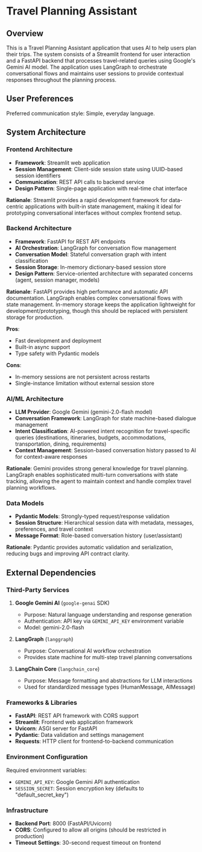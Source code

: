 # Travel Planning Assistant

## Overview

This is a Travel Planning Assistant application that uses AI to help users plan their trips. The system consists of a Streamlit frontend for user interaction and a FastAPI backend that processes travel-related queries using Google's Gemini AI model. The application uses LangGraph to orchestrate conversational flows and maintains user sessions to provide contextual responses throughout the planning process.

## User Preferences

Preferred communication style: Simple, everyday language.

## System Architecture

### Frontend Architecture
- **Framework**: Streamlit web application
- **Session Management**: Client-side session state using UUID-based session identifiers
- **Communication**: REST API calls to backend service
- **Design Pattern**: Single-page application with real-time chat interface

**Rationale**: Streamlit provides a rapid development framework for data-centric applications with built-in state management, making it ideal for prototyping conversational interfaces without complex frontend setup.

### Backend Architecture
- **Framework**: FastAPI for REST API endpoints
- **AI Orchestration**: LangGraph for conversation flow management
- **Conversation Model**: Stateful conversation graph with intent classification
- **Session Storage**: In-memory dictionary-based session store
- **Design Pattern**: Service-oriented architecture with separated concerns (agent, session manager, models)

**Rationale**: FastAPI provides high performance and automatic API documentation. LangGraph enables complex conversational flows with state management. In-memory storage keeps the application lightweight for development/prototyping, though this should be replaced with persistent storage for production.

**Pros**:
- Fast development and deployment
- Built-in async support
- Type safety with Pydantic models

**Cons**:
- In-memory sessions are not persistent across restarts
- Single-instance limitation without external session store

### AI/ML Architecture
- **LLM Provider**: Google Gemini (gemini-2.0-flash model)
- **Conversation Framework**: LangGraph for state machine-based dialogue management
- **Intent Classification**: AI-powered intent recognition for travel-specific queries (destinations, itineraries, budgets, accommodations, transportation, dining, requirements)
- **Context Management**: Session-based conversation history passed to AI for context-aware responses

**Rationale**: Gemini provides strong general knowledge for travel planning. LangGraph enables sophisticated multi-turn conversations with state tracking, allowing the agent to maintain context and handle complex travel planning workflows.

### Data Models
- **Pydantic Models**: Strongly-typed request/response validation
- **Session Structure**: Hierarchical session data with metadata, messages, preferences, and travel context
- **Message Format**: Role-based conversation history (user/assistant)

**Rationale**: Pydantic provides automatic validation and serialization, reducing bugs and improving API contract clarity.

## External Dependencies

### Third-Party Services
1. **Google Gemini AI** (`google-genai` SDK)
   - Purpose: Natural language understanding and response generation
   - Authentication: API key via `GEMINI_API_KEY` environment variable
   - Model: gemini-2.0-flash

2. **LangGraph** (`langgraph`)
   - Purpose: Conversational AI workflow orchestration
   - Provides state machine for multi-step travel planning conversations

3. **LangChain Core** (`langchain_core`)
   - Purpose: Message formatting and abstractions for LLM interactions
   - Used for standardized message types (HumanMessage, AIMessage)

### Frameworks & Libraries
- **FastAPI**: REST API framework with CORS support
- **Streamlit**: Frontend web application framework
- **Uvicorn**: ASGI server for FastAPI
- **Pydantic**: Data validation and settings management
- **Requests**: HTTP client for frontend-to-backend communication

### Environment Configuration
Required environment variables:
- `GEMINI_API_KEY`: Google Gemini API authentication
- `SESSION_SECRET`: Session encryption key (defaults to "default_secret_key")

### Infrastructure
- **Backend Port**: 8000 (FastAPI/Uvicorn)
- **CORS**: Configured to allow all origins (should be restricted in production)
- **Timeout Settings**: 30-second request timeout on frontend
